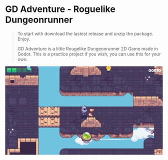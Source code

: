# GD Adventure - Roguelike Dungeonrunner #

> To start with download the lastest release and unzip the package. Enjoy.
>
> GD Adventure is a little Rougelike Dungeonrunner 2D Game made in Godot. This is a practice project if you wish, you can use this for your own.

![](https://github.com/sera619/GD-Adventure-Godot/blob/master/external/Sample1.png?raw=true)